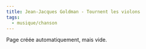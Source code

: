 ```yaml
---
title: Jean-Jacques Goldman - Tournent les violons
tags:
  - musique/chanson
---
```


Page créée automatiquement, mais vide.
